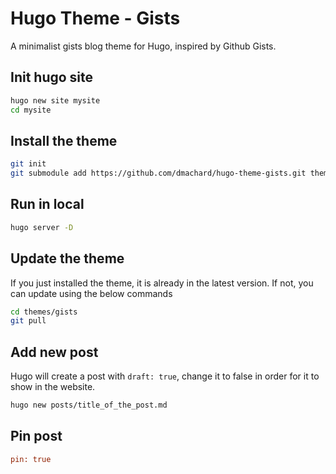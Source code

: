 # Hugo Theme - Gists

A minimalist gists blog theme for Hugo, inspired by Github Gists.

## Init hugo site

```bash
hugo new site mysite
cd mysite
```

## Install the theme

```sh
git init
git submodule add https://github.com/dmachard/hugo-theme-gists.git themes/gists
```

## Run in local

```sh
hugo server -D
```

## Update the theme

If you just installed the theme, it is already in the latest version. If not, you can update using the below commands

```bash
cd themes/gists
git pull
```

## Add new post

Hugo will create a post with `draft: true`, change it to false in order for it to show in the website.

```sh
hugo new posts/title_of_the_post.md
```

## Pin post

```ini
pin: true
```

